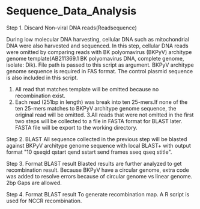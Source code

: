 # Sequence_Data_Analysis


Step 1. Discard Non-viral DNA reads(Readsequence)

During low molecular DNA harvesting, cellular DNA such as mitochondrial DNA were also harvested and sequenced. In this step, cellular DNA reads were omitted by comparing reads with BK polyomavirus (BKPyV) architype genome template(AB211369.1 BK polyomavirus DNA, complete genome, isolate: Dik). File path is passed to this script as argument. BKPyV architype genome sequence is required in FAS format. The control plasmid sequence is also included in this script.
1. All read that matches template will be omitted because no recombination exist.
2. Each read (251bp in length) was break into ten 25-mers.If none of the ten 25-mers matches to BKPyV architype genome sequence, the original read will be omitted.
3.All reads that were not omitted in the first two steps will be collected to a file in FASTA format for BLAST later. FASTA file will be export to the working directory.

Step 2. BLAST
All sequence collected in the previous step will be blasted against BKPyV architype genome sequence with local BLAST+ with output format "10 qseqid qstart qend sstart send frames sseq qseq stitle".

Step 3. Format BLAST result
Blasted results are further analyzed to get recombination result. Because BKPyV have a circular genome, extra code was added to resolve errors because of circular genome vs linear genome. 2bp Gaps are allowed.

Step 4. Format BLAST result
To generate recombination map. A R script is used for NCCR recombination.
